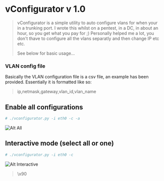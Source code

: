 # vConfigurator v 1.0

> 
> vConfigurator is a simple utility to auto configure vlans for when your in a trunking port.
> I wrote this whilst on a pentest, in a DC, in about an hour, so you get what you pay for ;) 
> Personally helped me a lot, you don't thave to configure all the vlans separatly and then 
> change IP etc etc.
>
> See below for basic usage...
>

### VLAN config file

Basically the VLAN configuration file is a csv file, an example has been provided. Essentially it is formatted like so:
> ip,netmask,gateway,vlan_id,vlan_name

## Enable all configurations
```bash
# ./vconfigurator.py -i eth0 -c -a
```
![Alt All](https://i.sli.mg/yZWWBl.png)

## Interactive mode (select all or one)
```bash
# ./vconfigurator.py -i eth0 -c 
```
![Alt Interactive](https://i.sli.mg/8dHp3V.png)

> \x90
